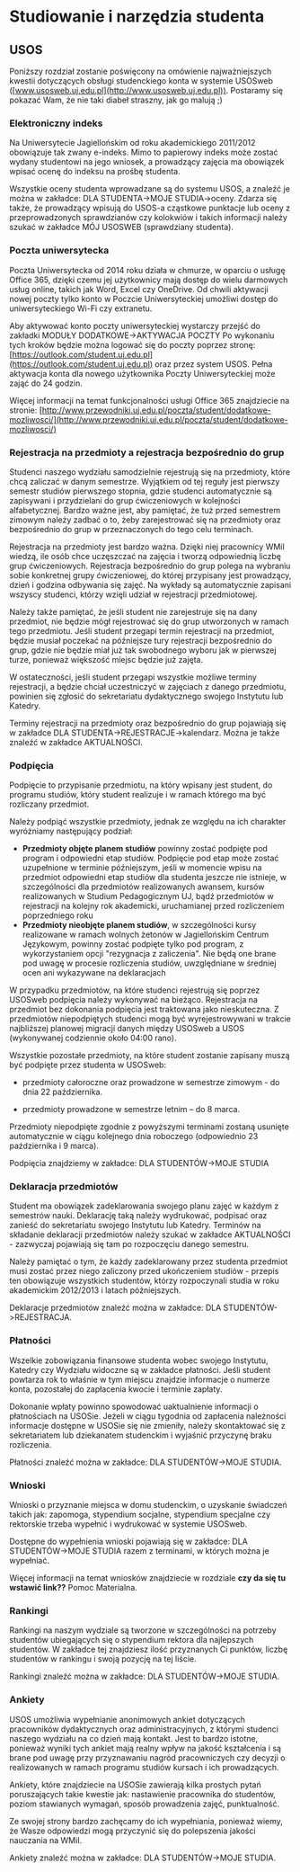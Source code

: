 # Studiowanie i narzędzia studenta

## USOS

Poniższy rozdział zostanie poświęcony na omówienie najważniejszych kwestii dotyczących obsługi studenckiego konta w systemie USOSweb ([www.usosweb.uj.edu.pl](http://www.usosweb.uj.edu.pl)). Postaramy się pokazać Wam, że nie taki diabeł straszny, jak go malują ;)


### Elektroniczny indeks

Na Uniwersytecie Jagiellońskim od roku akademickiego 2011/2012 obowiązuje tak zwany e-indeks. Mimo to papierowy indeks może zostać wydany studentowi na jego wniosek, a prowadzący zajęcia ma obowiązek wpisać ocenę do indeksu na prośbę studenta.   

Wszystkie oceny studenta wprowadzane są do systemu USOS, a znaleźć je można w zakładce: DLA STUDENTA-&gt;MOJE STUDIA-&gt;oceny. Zdarza się także, że prowadzący wpisują do USOS-a cząstkowe punktacje lub oceny z przeprowadzonych sprawdzianów czy kolokwiów i takich informacji należy szukać w zakładce MÓJ USOSWEB (sprawdziany studenta).

### Poczta uniwersytecka

Poczta Uniwersytecka od 2014 roku działa w chmurze, w oparciu o usługę Office 365, dzięki czemu jej użytkownicy mają dostęp do wielu darmowych usług online, takich jak Word, Excel czy OneDrive. Od chwili aktywacji nowej poczty tylko konto w Poczcie Uniwersyteckiej umożliwi dostęp do uniwersyteckiego Wi-Fi czy extranetu.

Aby aktywować konto poczty uniwersyteckiej wystarczy przejść do zakładki MODUŁY DODATKOWE-&gt;AKTYWACJA POCZTY Po wykonaniu tych kroków będzie można logować się do poczty poprzez stronę: [https://outlook.com/student.uj.edu.pl](https://outlook.com/student.uj.edu.pl) oraz przez system USOS. Pełna aktywacja konta dla nowego użytkownika Poczty Uniwersyteckiej może zająć do 24 godzin.

Więcej informacji na temat funkcjonalności usługi Office 365 znajdziecie na stronie: [http://www.przewodniki.uj.edu.pl/poczta/student/dodatkowe-mozliwosci/](http://www.przewodniki.uj.edu.pl/poczta/student/dodatkowe-mozliwosci/)

### Rejestracja na przedmioty a rejestracja bezpośrednio do grup

Studenci naszego wydziału samodzielnie rejestrują się na przedmioty, które chcą zaliczać w danym semestrze. Wyjątkiem od tej reguły jest pierwszy semestr studiów pierwszego stopnia, gdzie studenci automatycznie są zapisywani i przydzielani do grup ćwiczeniowych w kolejności alfabetycznej. Bardzo ważne jest, aby pamiętać, że tuż przed semestrem zimowym należy zadbać o to, żeby zarejestrować się na przedmioty oraz bezpośrednio do grup w przeznaczonych do tego celu terminach.

Rejestracja na przedmioty jest bardzo ważna. Dzięki niej pracownicy WMiI wiedzą, ile osób chce uczęszczać na zajęcia i tworzą odpowiednią liczbę grup ćwiczeniowych. Rejestracja bezpośrednio do grup polega na wybraniu sobie konkretnej grupy ćwiczeniowej, do której przypisany jest prowadzący, dzień i godzina odbywania się zajęć. Na wykłady są automatycznie zapisani wszyscy studenci, którzy wzięli udział w rejestracji przedmiotowej.

Należy także pamiętać, że jeśli student nie zarejestruje się na dany przedmiot, nie będzie mógł rejestrować się do grup utworzonych w ramach tego przedmiotu. Jeśli student przegapi termin rejestracji na przedmiot, będzie musiał poczekać na późniejsze tury rejestracji bezpośrednio do grup, gdzie nie będzie miał już tak swobodnego wyboru jak w pierwszej turze, ponieważ większość miejsc będzie już zajęta.

W ostateczności, jeśli student przegapi wszystkie możliwe terminy rejestracji, a będzie chciał uczestniczyć w zajęciach z danego przedmiotu, powinien się zgłosić do sekretariatu dydaktycznego swojego Instytutu lub Katedry.

Terminy rejestracji na przedmioty oraz bezpośrednio do grup pojawiają się w zakładce DLA STUDENTA-&gt;REJESTRACJE-&gt;kalendarz. Można je także znaleźć w zakładce AKTUALNOŚCI.

### Podpięcia

Podpięcie to przypisanie przedmiotu, na który wpisany jest student, do programu studiów, który student realizuje i w ramach którego ma być rozliczany przedmiot.

Należy podpiąć wszystkie przedmioty, jednak ze względu na ich charakter wyróżniamy następujący podział:

+ **Przedmioty objęte planem studiów** powinny zostać podpięte pod program i odpowiedni etap studiów. Podpięcie pod etap może zostać uzupełnione w terminie późniejszym, jeśli w momencie wpisu na przedmiot odpowiedni etap studiów dla studenta jeszcze nie istnieje, w szczególności dla przedmiotów realizowanych awansem, kursów realizowanych w Studium Pedagogicznym UJ, bądź przedmiotów w rejestracji na kolejny rok akademicki, uruchamianej przed rozliczeniem poprzedniego roku
+ **Przedmioty nieobjęte planem studiów**, w szczególności kursy realizowane w ramach wolnych żetonów w Jagiellońskim Centrum Językowym, powinny zostać podpięte tylko pod program, z wykorzystaniem opcji "rezygnacja z zaliczenia". Nie będą one brane pod uwagę w procesie rozliczenia studiów, uwzględniane w średniej ocen ani wykazywane na deklaracjach

W przypadku przedmiotów, na które studenci rejestrują się poprzez USOSweb podpięcia należy wykonywać na bieżąco. Rejestracja na przedmiot bez dokonania podpięcia jest traktowana jako nieskuteczna. Z przedmiotów niepodpiętych studenci mogą być wyrejestrowywani w trakcie najbliższej planowej migracji danych między USOSweb a USOS (wykonywanej codziennie około 04:00 rano).

Wszystkie pozostałe przedmioty, na które student zostanie zapisany muszą być podpięte przez studenta w USOSweb:

+ przedmioty całoroczne oraz prowadzone w semestrze zimowym - do dnia 22 października.

+ przedmioty prowadzone w semestrze letnim – do 8 marca.

Przedmioty niepodpięte zgodnie z powyższymi terminami zostaną usunięte automatycznie w ciągu kolejnego dnia roboczego (odpowiednio 23 października i 9 marca).

Podpięcia znajdziemy w zakładce: DLA STUDENTÓW-&gt;MOJE STUDIA

### Deklaracja przedmiotów

Student ma obowiązek zadeklarowania swojego planu zajęć w każdym z semestrów nauki. Deklarację taką należy wydrukować, podpisać oraz zanieść do sekretariatu swojego Instytutu lub Katedry. Terminów na składanie deklaracji przedmiotów należy szukać w zakładce AKTUALNOŚCI - zazwyczaj pojawiają się tam po rozpoczęciu danego semestru.

Należy pamiętać o tym, że każdy zadeklarowany przez studenta przedmiot musi zostać przez niego zaliczony przed ukończeniem studiów - przepis ten obowiązuje wszystkich studentów, którzy rozpoczynali studia w roku akademickim 2012/2013 i latach późniejszych.

Deklaracje przedmiotów znaleźć można w zakładce: DLA STUDENTÓW-&gt;REJESTRACJA.

### Płatności

Wszelkie zobowiązania finansowe studenta wobec swojego Instytutu, Katedry czy Wydziału widoczne są w zakładce płatności. Jeśli student powtarza rok to właśnie w tym miejscu znajdzie informacje o numerze konta, pozostałej do zapłacenia kwocie i terminie zapłaty.

Dokonanie wpłaty powinno spowodować uaktualnienie informacji o płatnościach na USOSie. Jeżeli w ciągu tygodnia od zapłacenia należności informacje dostępne w USOSie się nie zmieniły, należy skontaktować się z sekretariatem lub dziekanatem studenckim i wyjaśnić przyczynę braku rozliczenia.

Płatności znaleźć można w zakładce: DLA STUDENTÓW-&gt;MOJE STUDIA.

### Wnioski

Wnioski o przyznanie miejsca w domu studenckim, o uzyskanie świadczeń takich jak: zapomoga, stypendium socjalne, stypendium specjalne czy rektorskie trzeba wypełnić i wydrukować w systemie USOSweb.

Dostępne do wypełnienia wnioski pojawiają się w zakładce: DLA STUDENTÓW-&gt;MOJE STUDIA razem z terminami, w których można je wypełniać.

Więcej informacji na temat wniosków znajdziecie w rozdziale <todo> **czy da się tu wstawić link??** <todo> Pomoc Materialna.

### Rankingi

Rankingi na naszym wydziale są tworzone w szczególności na potrzeby studentów ubiegających się o stypendium rektora dla najlepszych studentów. W zakładce tej znajdziesz ilość przyznanych Ci punktów, liczbę studentów w rankingu i swoją pozycję na tej liście.

Rankingi znaleźć można w zakładce: DLA STUDENTÓW-&gt;MOJE STUDIA.

### Ankiety

USOS umożliwia wypełnianie anonimowych ankiet dotyczących pracowników dydaktycznych oraz administracyjnych, z którymi studenci naszego wydziału na co dzień mają kontakt. Jest to bardzo istotne, ponieważ wyniki tych ankiet mają realny wpływ na jakość kształcenia i są brane pod uwagę przy przyznawaniu nagród pracowniczych czy decyzji o realizowanych w ramach programu studiów kursach i ich prowadzących.

Ankiety, które znajdziecie na USOSie zawierają kilka prostych pytań poruszających takie kwestie jak: nastawienie pracownika do studentów, poziom stawianych wymagań, sposób prowadzenia zajęć, punktualność.

Ze swojej strony bardzo zachęcamy do ich wypełniania, ponieważ wiemy, że Wasze odpowiedzi mogą przyczynić się do polepszenia jakości nauczania na WMiI.

Ankiety znaleźć można w zakładce: DLA STUDENTÓW-&gt;MOJE STUDIA.

